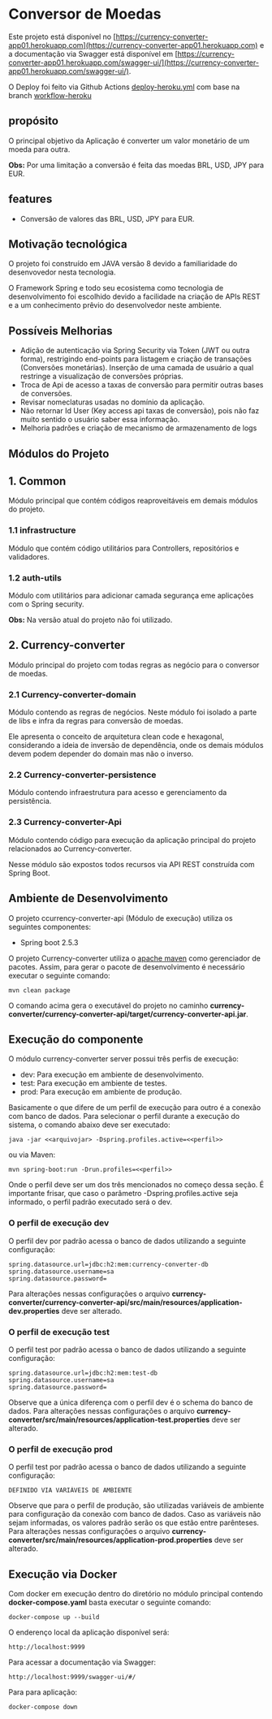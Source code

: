 # Conversor de Moedas

Este projeto está disponível no [https://currency-converter-app01.herokuapp.com](https://currency-converter-app01.herokuapp.com) e a documentação via Swagger está disponível em [https://currency-converter-app01.herokuapp.com/swagger-ui/](https://currency-converter-app01.herokuapp.com/swagger-ui/).

O Deploy foi feito via Github Actions [deploy-heroku.yml](https://github.com/joserafael97/currency-converter/blob/workflow-heroku/.github/workflows/deploy-heroku.yml) com base na branch [workflow-heroku](https://github.com/joserafael97/currency-converter/tree/workflow-heroku)

## propósito
O principal objetivo da Aplicação é converter um valor monetário de um moeda para outra.

**Obs:** Por uma limitação a conversão é feita das moedas BRL, USD, JPY para EUR.

## features
* Conversão de valores das  BRL, USD, JPY para EUR.

## Motivação tecnológica
O projeto foi construído em JAVA versão 8 devido a familiaridade do desenvovedor nesta tecnologia.

O Framework Spring e todo seu ecosistema como tecnologia de desenvolvimento foi escolhido devido a facilidade na criação de APIs REST e a um conhecimento prêvio do desenvolvedor neste ambiente.

## Possíveis Melhorias

* Adição de autenticação via Spring Security via Token (JWT ou outra forma), restrigindo end-points para listagem e criação de transações (Conversões monetárias). Inserção de uma camada de usuário a qual restringe a visualização de conversões próprias.
* Troca de Api de acesso a taxas de conversão para permitir outras bases de conversões.
* Revisar nomeclaturas usadas no domínio da aplicação.
* Não retornar Id User (Key access api taxas de conversão), pois não faz muito sentido o usuário saber essa informação.
* Melhoria padrões e criação de mecanismo de armazenamento de logs

## Módulos do Projeto

## 1. Common
Módulo principal que contém códigos reaproveitáveis em demais módulos do projeto.

### 1.1 infrastructure
Módulo que contém código utilitários para Controllers, repositórios e validadores.

### 1.2 auth-utils
Módulo com utilitários para adicionar camada segurança eme aplicações com o Spring security.

**Obs:** Na versão atual do projeto não foi utilizado.

## 2. Currency-converter
Módulo principal do projeto com todas regras as negócio para o conversor de moedas.

### 2.1 Currency-converter-domain
Módulo contendo as regras de negócios. Neste módulo foi isolado a parte de libs e infra da regras para conversão de moedas.

Ele apresenta o conceito de arquitetura clean code e hexagonal, considerando a ideia de inversão de dependência, onde os demais módulos devem podem depender do domain mas não o inverso. 

### 2.2 Currency-converter-persistence
Módulo contendo infraestrutura para acesso e gerenciamento da persistência.

### 2.3 Currency-converter-Api
Módulo contendo código para execução da aplicação principal do projeto relacionados ao Currency-converter.

Nesse módulo são expostos todos recursos via API REST construída com Spring Boot. 

## Ambiente de Desenvolvimento

O projeto ccurrency-converter-api (Módulo de execução) utiliza os seguintes componentes:

- Spring boot 2.5.3

O projeto Currency-converter utiliza o [apache maven](https://maven.apache.org/) como gerenciador de pacotes. Assim, para gerar o pacote de desenvolvimento é necessário executar o seguinte comando:

```
mvn clean package
```
O comando acima gera o executável do projeto no caminho **currency-converter/currency-converter-api/target/currency-converter-api.jar**.

## Execução do componente
O módulo currency-converter server possui três perfis de execução:

- dev: Para execução em ambiente de desenvolvimento.
- test: Para execução em ambiente de testes.
- prod: Para execução em ambiente de produção.

Basicamente o que difere de um perfil de execução para outro é a conexão com banco de dados. Para selecionar o perfil durante a execução do sistema, o comando abaixo deve ser executado:
```
java -jar <<arquivojar> -Dspring.profiles.active=<<perfil>>
```

ou via Maven:

```
mvn spring-boot:run -Drun.profiles=<<perfil>>
```

Onde o perfil deve ser um dos três mencionados no começo dessa seção. É importante frisar, que caso o parâmetro -Dspring.profiles.active seja informado, o perfil padrão executado será o dev.

### O perfil de execução dev
O perfil dev por padrão acessa o banco de dados utilizando a seguinte configuração:
```
spring.datasource.url=jdbc:h2:mem:currency-converter-db
spring.datasource.username=sa
spring.datasource.password=

```
Para alterações nessas configurações o arquivo **currency-converter/currency-converter-api/src/main/resources/application-dev.properties** deve ser alterado.

### O perfil de execução test
O perfil test por padrão acessa o banco de dados utilizando a seguinte configuração:
```
spring.datasource.url=jdbc:h2:mem:test-db
spring.datasource.username=sa
spring.datasource.password=
```
Observe que a única diferença com o perfil dev é o schema do banco de dados. Para alterações nessas configurações o arquivo **currency-converter/src/main/resources/application-test.properties** deve ser alterado.

### O perfil de execução prod
O perfil test por padrão acessa o banco de dados utilizando a seguinte configuração:
```
DEFINIDO VIA VARIÁVEIS DE AMBIENTE
```

Observe que para o perfil de produção, são utilizadas variáveis de ambiente para configuração da conexão com banco de dados. Caso as variáveis não sejam informadas, os valores padrão serão os que estão entre parênteses. Para alterações nessas configurações o arquivo **currency-converter/src/main/resources/application-prod.properties** deve ser alterado.

## Execução via Docker

Com docker em execução dentro do diretório no módulo principal contendo **docker-compose.yaml** basta executar o seguinte comando:

```
docker-compose up --build
```

O enderenço local da aplicação disponível será: 

```
http://localhost:9999
```

Para acessar a documentação via Swagger:

```
http://localhost:9999/swagger-ui/#/

```


Para para aplicação:

```
docker-compose down

```



